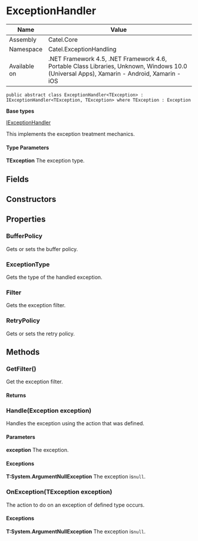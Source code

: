 

# ExceptionHandler

Name|Value
---|---
Assembly|Catel.Core
Namespace|Catel.ExceptionHandling
Available on|.NET Framework 4.5, .NET Framework 4.6, Portable Class Libraries, Unknown, Windows 10.0 (Universal Apps), Xamarin - Android, Xamarin - iOS

```
public abstract class ExceptionHandler<TException> : IExceptionHandler<TException, TException> where TException : Exception 
```

**Base types**

[IExceptionHandler](/Catel.Core\Catel\ExceptionHandling\IExceptionHandler.md)


This implements the exception treatment mechanics.

#### Type Parameters

**TException**
The exception type.



## Fields

## Constructors

## Properties

### BufferPolicy

Gets or sets the buffer policy.



### ExceptionType

Gets the type of the handled exception.



### Filter

Gets the exception filter.



### RetryPolicy

Gets or sets the retry policy.



## Methods

### GetFilter()

Get the exception filter.

#### Returns



### Handle(Exception exception)

Handles the exception using the action that was defined.

#### Parameters

**exception**
The exception.

#### Exceptions

**T:System.ArgumentNullException**
The exception is`null`.



### OnException(TException exception)

The action to do on an exception of defined type occurs.

#### Exceptions

**T:System.ArgumentNullException**
The exception is`null`.



